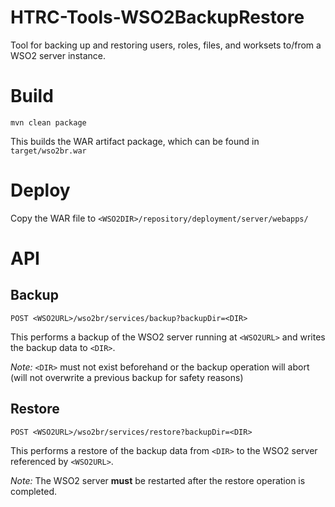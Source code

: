 # HTRC-Tools-WSO2BackupRestore
Tool for backing up and restoring users, roles, files, and worksets to/from a WSO2 server instance.

# Build

`mvn clean package`

This builds the WAR artifact package, which can be found in `target/wso2br.war`

# Deploy

Copy the WAR file to `<WSO2DIR>/repository/deployment/server/webapps/`

# API

## Backup

`POST <WSO2URL>/wso2br/services/backup?backupDir=<DIR>`

This performs a backup of the WSO2 server running at `<WSO2URL>` and writes the backup data to `<DIR>`.

*Note:* `<DIR>` must not exist beforehand or the backup operation will abort (will not overwrite a previous backup for safety reasons)

## Restore

`POST <WSO2URL>/wso2br/services/restore?backupDir=<DIR>`

This performs a restore of the backup data from `<DIR>` to the WSO2 server referenced by `<WSO2URL>`.

*Note:* The WSO2 server **must** be restarted after the restore operation is completed.